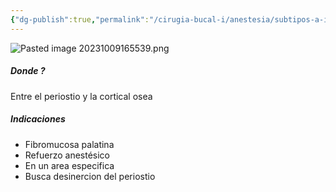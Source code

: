 ```yaml
---
{"dg-publish":true,"permalink":"/cirugia-bucal-i/anestesia/subtipos-a-i/periapical-subperiostica/"}
---
```


![Pasted image 20231009165539.png](/img/user/Cirugia%20Bucal%20I/Medias/Pasted%20image%2020231009165539.png)

##### Donde ?
Entre el periostio y la cortical osea

##### Indicaciones 
- Fibromucosa palatina
- Refuerzo anestésico
- En un area especifica
- Busca desinercion del periostio